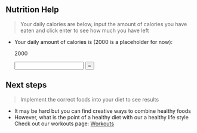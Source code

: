 ## Nutrition Help
> Your daily calories are below, input the amount of calories you have eaten and click enter to see how much you have left
- Your daily amount of calories is (2000 is a placeholder for now): <p id="C1">2000</p>
   <input type="number" id="C2">
   <button onclick="calc()">=</button>
   <div id="result"></div>
 
 <script>
       function calc() {
           var a = Number(document.getElementById("C1").innerHTML);
           var b = Number(document.getElementById("C2").value);
           var result = a - b;
           document.getElementById("result").innerHTML = result;
       }
   </script>
</body>

## Next steps
> Implement the correct foods into your diet to see results
- It may be hard but you can find creative ways to combine healthy foods
- However, what is the point of a healthy diet with our a healthy life style Check out our workouts page:  [Workouts](https://jakewarren2414.github.io/dolphins2/workout)
<div style="padding: 150px;">
</div